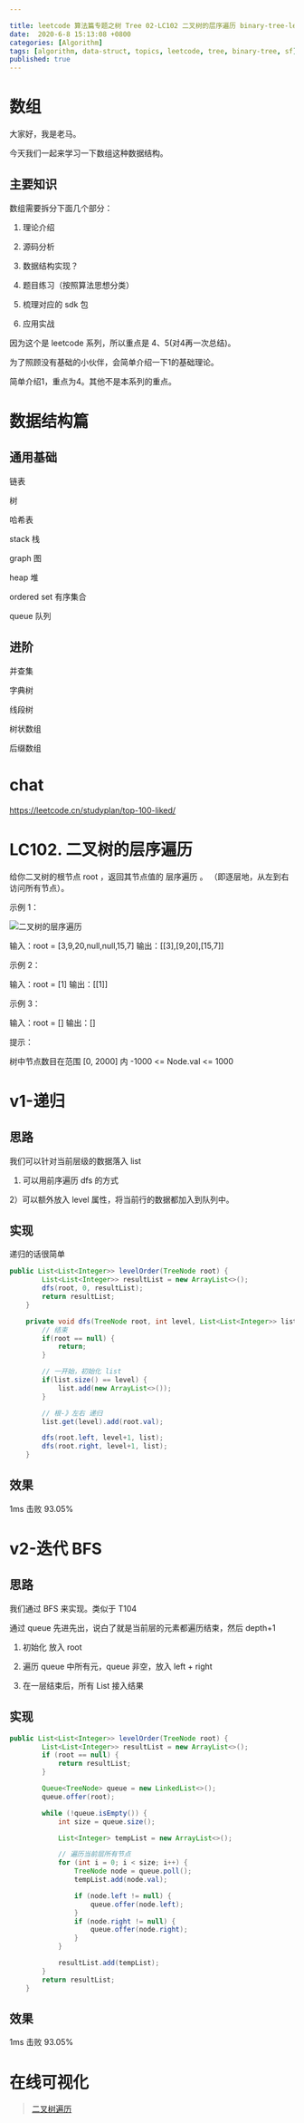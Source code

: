 ```yaml
---

title: leetcode 算法篇专题之树 Tree 02-LC102 二叉树的层序遍历 binary-tree-level-order-traversal
date:  2020-6-8 15:13:08 +0800
categories: [Algorithm]
tags: [algorithm, data-struct, topics, leetcode, tree, binary-tree, sf]
published: true
---
```



# 数组

大家好，我是老马。

今天我们一起来学习一下数组这种数据结构。

## 主要知识

数组需要拆分下面几个部分：

1. 理论介绍

2. 源码分析

3. 数据结构实现？

4. 题目练习（按照算法思想分类）

5. 梳理对应的 sdk 包

6. 应用实战

因为这个是 leetcode 系列，所以重点是 4、5(对4再一次总结)。

为了照顾没有基础的小伙伴，会简单介绍一下1的基础理论。

简单介绍1，重点为4。其他不是本系列的重点。

# 数据结构篇

## 通用基础

链表 

树

哈希表

stack 栈

graph 图

heap  堆

ordered set 有序集合

queue 队列

## 进阶

并查集

字典树

线段树

树状数组

后缀数组

# chat

https://leetcode.cn/studyplan/top-100-liked/


# LC102. 二叉树的层序遍历

给你二叉树的根节点 root ，返回其节点值的 层序遍历 。 （即逐层地，从左到右访问所有节点）。

示例 1：

![二叉树的层序遍历](https://assets.leetcode.com/uploads/2021/02/19/tree1.jpg)

输入：root = [3,9,20,null,null,15,7]
输出：[[3],[9,20],[15,7]]

示例 2：

输入：root = [1]
输出：[[1]]

示例 3：

输入：root = []
输出：[]
 

提示：

树中节点数目在范围 [0, 2000] 内
-1000 <= Node.val <= 1000

# v1-递归

## 思路

我们可以针对当前层级的数据落入 list

1) 可以用前序遍历 dfs 的方式

2）可以额外放入 level 属性，将当前行的数据都加入到队列中。

## 实现

递归的话很简单

```java
public List<List<Integer>> levelOrder(TreeNode root) {
        List<List<Integer>> resultList = new ArrayList<>();
        dfs(root, 0, resultList);
        return resultList;
    }

    private void dfs(TreeNode root, int level, List<List<Integer>> list) {
        // 结束
        if(root == null) {
            return;
        }

        // 一开始，初始化 list
        if(list.size() == level) {
            list.add(new ArrayList<>());
        }

        // 根-》左右 递归
        list.get(level).add(root.val);

        dfs(root.left, level+1, list);
        dfs(root.right, level+1, list);
    }
```

## 效果

1ms 击败 93.05%

# v2-迭代 BFS

## 思路

我们通过 BFS 来实现。类似于 T104

通过 queue 先进先出，说白了就是当前层的元素都遍历结束，然后 depth+1

1) 初始化 放入 root

2) 遍历 queue 中所有元，queue 非空，放入 left + right

3) 在一层结束后，所有 List 接入结果

## 实现

```java
public List<List<Integer>> levelOrder(TreeNode root) {
        List<List<Integer>> resultList = new ArrayList<>();
        if (root == null) {
            return resultList;
        }

        Queue<TreeNode> queue = new LinkedList<>();
        queue.offer(root);

        while (!queue.isEmpty()) {
            int size = queue.size();

            List<Integer> tempList = new ArrayList<>();

            // 遍历当前层所有节点
            for (int i = 0; i < size; i++) {
                TreeNode node = queue.poll();
                tempList.add(node.val);

                if (node.left != null) {
                    queue.offer(node.left);
                }
                if (node.right != null) {
                    queue.offer(node.right);
                }
            }

            resultList.add(tempList);
        }
        return resultList;
    }
```

## 效果

1ms 击败 93.05%

# 在线可视化

> [二叉树遍历](https://houbb.github.io/leetcode-visual/binary-tree-travel.html)

 